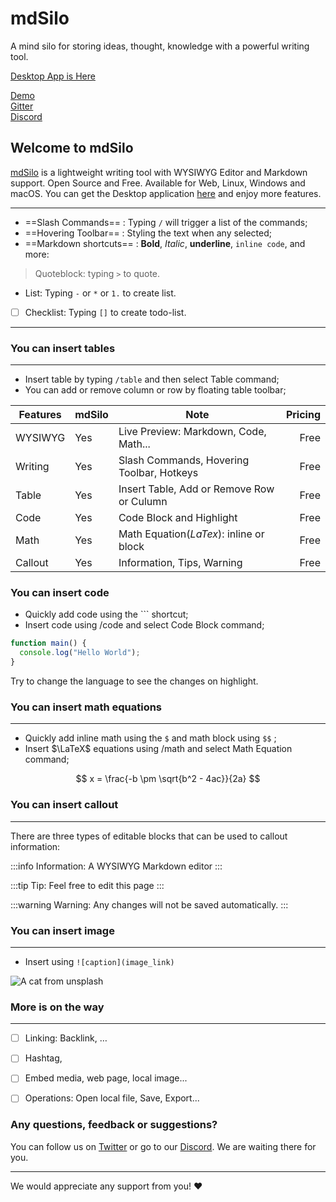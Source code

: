 
# mdSilo

A mind silo for storing ideas, thought, knowledge with a powerful writing tool.

[Desktop App is Here](https://github.com/danloh/mdSilo-app/releases)

[Demo](https://mdsilo.com)  
[Gitter](https://gitter.im/mdSilo)  
[Discord](https://discord.gg/EXYSEHRTFt)


## Welcome to mdSilo

[mdSilo](https://mdsilo.com/about/) is a lightweight writing tool with WYSIWYG Editor and Markdown support. Open Source and Free. Available for Web, Linux, Windows and macOS. You can get the Desktop application [here](https://github.com/danloh/mdSilo-app/releases) and enjoy more features. 

---

* ==Slash Commands== : Typing `/` will trigger a list of the commands; 
* ==Hovering Toolbar== : Styling the text when any selected;
* ==Markdown shortcuts== :  **Bold**,  *Italic*, __underline__, `inline code`, and more:  

> Quoteblock: typing `>` to quote. 

* List: Typing `-` or `*` or `1.` to create list.

- [ ] Checklist: Typing `[]` to create todo-list. 

--- 

### You can insert tables 

--- 

* Insert table by typing `/table` and then select Table command;
* You can add or remove column or row by floating table toolbar;

| Features | mdSilo | Note | Pricing |
|----|----|----|---:|
| WYSIWYG | Yes | Live Preview: Markdown, Code, Math... | Free |
| Writing | Yes | Slash Commands, Hovering Toolbar, Hotkeys  | Free | 
| Table | Yes | Insert Table, Add or Remove Row or Culumn  | Free | 
| Code | Yes | Code Block and Highlight  | Free | 
| Math | Yes | Math Equation($LaTex$): inline or block | Free | 
| Callout | Yes | Information, Tips, Warning  | Free | 

### You can insert code 

- Quickly add code using the ``` shortcut;
- Insert code using /code and select Code Block command;


```javascript
function main() {
  console.log("Hello World");
}
```  

Try to change the language to see the changes on highlight. 



### You can insert math equations 

--- 

- Quickly add inline math using the `$` and math block using `$$` ;
- Insert $\LaTeX$ equations using /math and select Math Equation command;


$$
x = \frac{-b \pm \sqrt{b^2 - 4ac}}{2a}
$$


### You can insert callout 

--- 

There are three types of editable blocks that can be used to callout information:

:::info
Information: A WYSIWYG Markdown editor 
::: 

:::tip
Tip: Feel free to edit this page
:::

:::warning
Warning: Any changes will not be saved automatically. 
:::


### You can insert image 

--- 

- Insert using `![caption](image_link)`


![A cat from unsplash](https://images.unsplash.com/photo-1456677698485-dceeec22c7fc?ixlib=rb-1.2.1&ixid=MnwxMjA3fDB8MHxwaG90by1wYWdlfHx8fGVufDB8fHx8&auto=format&fit=crop&w=2334&q=80)


### More is on the way 

---

- [ ] Linking: Backlink, …
- [ ] Hashtag, 
- [ ] Embed media, web page, local image... 
- [ ] Operations: Open local file, Save, Export...  


### Any questions, feedback or suggestions?

You can follow us on [Twitter](https://twitter.com/mdsiloapp) or go to our [Discord](https://discord.gg/EXYSEHRTFt). We are waiting there for you.


--- 

We would appreciate any support from you! ❤️
